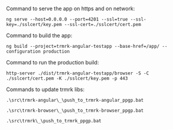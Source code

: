 Command to serve the app on https and on network:

```shell
ng serve --host=0.0.0.0 --port=4201 --ssl=true --ssl-key=./sslcert/key.pem --ssl-cert=./sslcert/cert.pem
```

Command to build the app:

```shell
ng build --project=trmrk-angular-testapp --base-href=/app/ --configuration production
```

Command to run the production build:

```shell
http-server ./dist/trmrk-angular-testapp/browser -S -C ./sslcert/cert.pem -K ./sslcert/key.pem -p 443
```

Commands to update trmrk libs:

```shell
.\src\trmrk-angular\_\push_to_trmrk-angular_ppgp.bat

.\src\trmrk-browser\_\push_to_trmrk-browser_ppgp.bat

.\src\trmrk\_\push_to_trmrk_ppgp.bat
```
